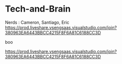 # Tech-and-Brain

Nerds : Cameron, Santiago, Eric
https://prod.liveshare.vsengsaas.visualstudio.com/join?380963EA6443BBCC4215F8F6A81C6188CC3D

boo

https://prod.liveshare.vsengsaas.visualstudio.com/join?380963EA6443BBCC4215F8F6A81C6188CC3D